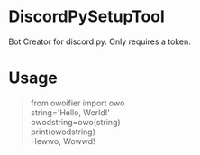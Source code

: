 # DiscordPySetupTool
 Bot Creator for discord.py. Only requires a token.
 
 # Usage
 > from owoifier import owo<br>
 > string='Hello, World!'<br>
 > owodstring=owo(string)<br>
 > print(owodstring)<br>
 > Hewwo, Wowwd!<br>

